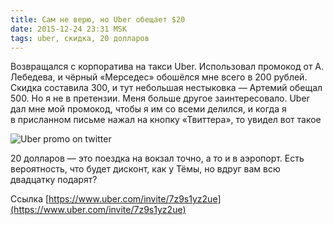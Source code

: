 ```yaml
---
title: Сам не верю, но Uber обещает $20
date: 2015-12-24 23:31 MSK
tags: uber, скидка, 20 долларов
---
```


Возвращался с корпоратива на такси Uber. Использовал промокод от А. Лебедева, и чёрный «Мерседес» обошёлся мне всего в 200 рублей. Скидка составила 300, и тут небольшая нестыковка — Артемий обещал 500. Но я не в претензии. Меня больше другое заинтересовало. Uber дал мне мой промокод, чтобы я им со всеми делился, и когда я в присланном письме нажал на кнопку «Твиттера», то увидел вот такое

![Uber promo on twitter](uber.png)

20 долларов — это поездка на вокзал точно, а то и в аэропорт. Есть вероятность, что будет дисконт, как у Тёмы, но вдруг вам всю двадцатку подарят?

Ссылка [https://www.uber.com/invite/7z9s1yz2ue](https://www.uber.com/invite/7z9s1yz2ue)
  

